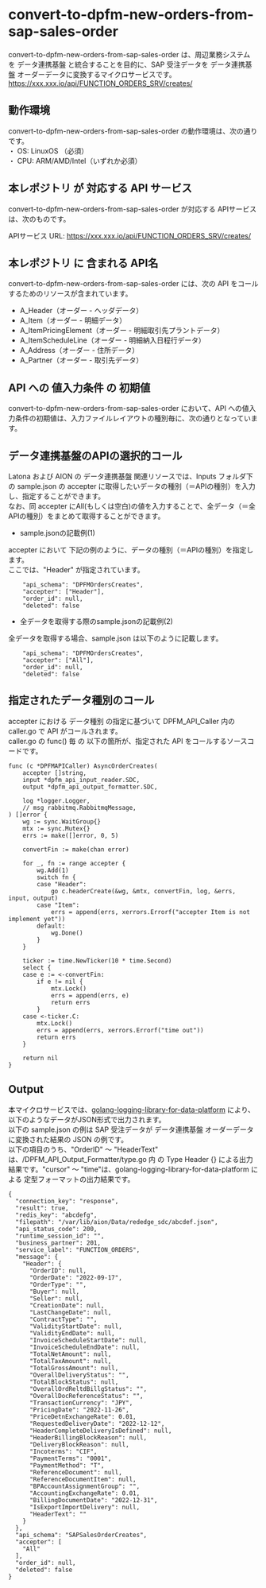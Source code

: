 # convert-to-dpfm-new-orders-from-sap-sales-order

convert-to-dpfm-new-orders-from-sap-sales-order は、周辺業務システム　を データ連携基盤 と統合することを目的に、SAP 受注データを データ連携基盤 オーダーデータに変換するマイクロサービスです。  
https://xxx.xxx.io/api/FUNCTION_ORDERS_SRV/creates/

## 動作環境

convert-to-dpfm-new-orders-from-sap-sales-order の動作環境は、次の通りです。  
・ OS: LinuxOS （必須）  
・ CPU: ARM/AMD/Intel（いずれか必須）  


## 本レポジトリ が 対応する API サービス
convert-to-dpfm-new-orders-from-sap-sales-order が対応する APIサービス は、次のものです。

APIサービス URL: https://xxx.xxx.io/api/FUNCTION_ORDERS_SRV/creates/

## 本レポジトリ に 含まれる API名
convert-to-dpfm-new-orders-from-sap-sales-order には、次の API をコールするためのリソースが含まれています。  

* A_Header（オーダー - ヘッダデータ）
* A_Item（オーダー - 明細データ）
* A_ItemPricingElement（オーダー - 明細取引先プラントデータ）
* A_ItemScheduleLine（オーダー - 明細納入日程行データ）
* A_Address（オーダー - 住所データ）
* A_Partner（オーダー - 取引先データ）

## API への 値入力条件 の 初期値
convert-to-dpfm-new-orders-from-sap-sales-order において、API への値入力条件の初期値は、入力ファイルレイアウトの種別毎に、次の通りとなっています。  

## データ連携基盤のAPIの選択的コール

Latona および AION の データ連携基盤 関連リソースでは、Inputs フォルダ下の sample.json の accepter に取得したいデータの種別（＝APIの種別）を入力し、指定することができます。  
なお、同 accepter にAll(もしくは空白)の値を入力することで、全データ（＝全APIの種別）をまとめて取得することができます。  

* sample.jsonの記載例(1)  

accepter において 下記の例のように、データの種別（＝APIの種別）を指定します。  
ここでは、"Header" が指定されています。    
  
```
	"api_schema": "DPFMOrdersCreates",
	"accepter": ["Header"],
	"order_id": null,
	"deleted": false
```
  
* 全データを取得する際のsample.jsonの記載例(2)  

全データを取得する場合、sample.json は以下のように記載します。  

```
	"api_schema": "DPFMOrdersCreates",
	"accepter": ["All"],
	"order_id": null,
	"deleted": false
```

## 指定されたデータ種別のコール

accepter における データ種別 の指定に基づいて DPFM_API_Caller 内の caller.go で API がコールされます。  
caller.go の func() 毎 の 以下の箇所が、指定された API をコールするソースコードです。  

```
func (c *DPFMAPICaller) AsyncOrderCreates(
	accepter []string,
	input *dpfm_api_input_reader.SDC,
	output *dpfm_api_output_formatter.SDC,

	log *logger.Logger,
	// msg rabbitmq.RabbitmqMessage,
) []error {
	wg := sync.WaitGroup{}
	mtx := sync.Mutex{}
	errs := make([]error, 0, 5)

	convertFin := make(chan error)

	for _, fn := range accepter {
		wg.Add(1)
		switch fn {
		case "Header":
			go c.headerCreate(&wg, &mtx, convertFin, log, &errs, input, output)
		case "Item":
			errs = append(errs, xerrors.Errorf("accepter Item is not implement yet"))
		default:
			wg.Done()
		}
	}
    
	ticker := time.NewTicker(10 * time.Second)
	select {
	case e := <-convertFin:
		if e != nil {
			mtx.Lock()
			errs = append(errs, e)
			return errs
		}
	case <-ticker.C:
		mtx.Lock()
		errs = append(errs, xerrors.Errorf("time out"))
		return errs
	}

	return nil
}
```

## Output  
本マイクロサービスでは、[golang-logging-library-for-data-platform](https://github.com/latonaio/golang-logging-library-for-data-platform) により、以下のようなデータがJSON形式で出力されます。  
以下の sample.json の例は SAP 受注データが データ連携基盤 オーダーデータ に変換された結果の JSON の例です。  
以下の項目のうち、"OrderID" ～ "HeaderText" は、/DPFM_API_Output_Formatter/type.go 内 の Type Header {} による出力結果です。"cursor" ～ "time"は、golang-logging-library-for-data-platform による 定型フォーマットの出力結果です。  

```
{
  "connection_key": "response",
  "result": true,
  "redis_key": "abcdefg",
  "filepath": "/var/lib/aion/Data/rededge_sdc/abcdef.json",
  "api_status_code": 200,
  "runtime_session_id": "",
  "business_partner": 201,
  "service_label": "FUNCTION_ORDERS",
  "message": {
    "Header": {
      "OrderID": null,
      "OrderDate": "2022-09-17",
      "OrderType": "",
      "Buyer": null,
      "Seller": null,
      "CreationDate": null,
      "LastChangeDate": null,
      "ContractType": "",
      "ValidityStartDate": null,
      "ValidityEndDate": null,
      "InvoiceScheduleStartDate": null,
      "InvoiceScheduleEndDate": null,
      "TotalNetAmount": null,
      "TotalTaxAmount": null,
      "TotalGrossAmount": null,
      "OverallDeliveryStatus": "",
      "TotalBlockStatus": null,
      "OverallOrdReltdBillgStatus": "",
      "OverallDocReferenceStatus": "",
      "TransactionCurrency": "JPY",
      "PricingDate": "2022-11-26",
      "PriceDetnExchangeRate": 0.01,
      "RequestedDeliveryDate": "2022-12-12",
      "HeaderCompleteDeliveryIsDefined": null,
      "HeaderBillingBlockReason": null,
      "DeliveryBlockReason": null,
      "Incoterms": "CIF",
      "PaymentTerms": "0001",
      "PaymentMethod": "T",
      "ReferenceDocument": null,
      "ReferenceDocumentItem": null,
      "BPAccountAssignmentGroup": "",
      "AccountingExchangeRate": 0.01,
      "BillingDocumentDate": "2022-12-31",
      "IsExportImportDelivery": null,
      "HeaderText": ""
    }
  },
  "api_schema": "SAPSalesOrderCreates",
  "accepter": [
    "All"
  ],
  "order_id": null,
  "deleted": false
}
```
